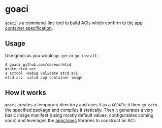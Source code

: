 # goaci

`goaci` is a command-line tool to build ACIs which confirm to the [app container specification][appc-spec].

[appc-spec]: https://github.com/appc/spec

## Usage

Use goaci as you would `go get` or `go install`:

	$ goaci github.com/coreos/etcd
	Wrote etcd.aci
	$ actool -debug validate etcd.aci
	etcd.aci: valid app container image

## How it works

`goaci` creates a temporary directory and uses it as a `GOPATH`; it then `go get`s the specified package and compiles it statically.
Then it generates a very basic image manifest (using mostly default values, configurables coming soon) and leverages the [appc/spec](https://github.com/appc/spec) libraries to construct an ACI.
